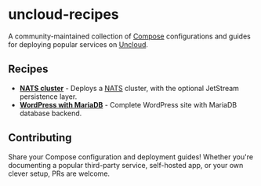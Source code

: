 # uncloud-recipes

A community-maintained collection of [Compose](https://compose-spec.io/) configurations and guides for deploying popular services on [Uncloud](https://github.com/psviderski/uncloud).

## Recipes

- [**NATS cluster**](nats/) - Deploys a [NATS](https://nats.io/) cluster, with the optional JetStream persistence layer.
- [**WordPress with MariaDB**](wordpress-mariadb/) - Complete WordPress site with MariaDB database backend.

## Contributing

Share your Compose configuration and deployment guides! Whether you're documenting a popular third-party service, self-hosted app, or your own clever setup, PRs are welcome.

